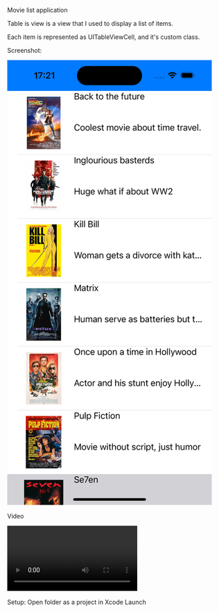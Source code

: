 Movie list application

Table is view is a view that 
I used to display a list of items.

Each item is represented as UITableViewCell,
and it's custom class.


Screenshot:

![Alt text](./Simulator%20Screenshot%20-%20iPhone%2015%20-%202024-10-23%20at%2017.21.39.png?raw=true "Optional Title")


Video

![Alt text](./Simulator%20Screen%20Recording%20-%20iPhone%2015%20-%202024-10-23%20at%2017.22.10.mp4 "Optional Title")


Setup:
Open folder as a project in Xcode
Launch